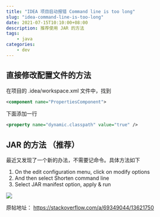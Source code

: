 ```yaml
---
title: "IDEA 项目启动报错 Command line is too long"
slug: "idea-command-line-is-too-long"
date: 2021-07-15T10:10:00+08:00
description: 推荐使用 JAR 的方法
tags: 
    - java
categories:
    - dev
---
```


## 直接修改配置文件的方法
在项目的 .idea/workspace.xml 文件中，找到 

```xml
<component name="PropertiesComponent">
```  

下面添加一行

```xml
<property name="dynamic.classpath" value="true" />
```  

## JAR 的方法 （推荐）
最近又发现了一个新的办法，不需要记命令。具体方法如下

1. On the edit configuration menu, click on modify options
2. And then select Shorten command line
3. Select JAR manifest option, apply & run

![](store.tptp.net/md/2022/10/1f6d1128de0e86b4f856ec7ece111bb0.png)

原帖地址： https://stackoverflow.com/a/69349044/13621750
